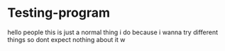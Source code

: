 # Testing-program
hello people this is just a normal thing i do because i wanna try different things so dont expect nothing about it
w
